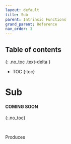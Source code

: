 ```yaml
---
layout: default
title: Sub
parent: Intrinsic Functions
grand_parent: Reference
nav_order: 3
---
```

<script src="https://unpkg.com/kotlin-playground@1" data-selector=".kotlin"></script>
<style>
blockquote{
    color: #666;
    margin: 0;
    padding-left: 3em;
    border-left: 0.5em #f2c152 solid;
}
</style>

## Table of contents
{: .no_toc .text-delta }

* TOC
{:toc}

# Sub

#### COMING SOON
{:.no_toc}

<pre class="kotlin" data-highlight-only>

</pre>

Produces

```yaml

```



